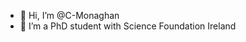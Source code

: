 - 👋 Hi, I’m @C-Monaghan
- 👀 I’m a PhD student with Science Foundation Ireland

<!---
C-Monaghan/C-Monaghan is a ✨ special ✨ repository because its `README.md` (this file) appears on your GitHub profile.
You can click the Preview link to take a look at your changes.
--->
